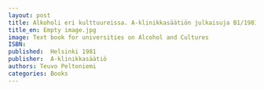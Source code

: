 ```yaml
---
layout: post
title: Alkoholi eri kulttuureissa. A-klinikkasäätiön julkaisuja B1/1981.
title_en: Empty image.jpg
image: Text book for universities on Alcohol and Cultures
ISBN: 
published:  Helsinki 1981
publisher:  A-klinikkasäätiö 
authors: Teuvo Peltoniemi
categories: Books
---
```

